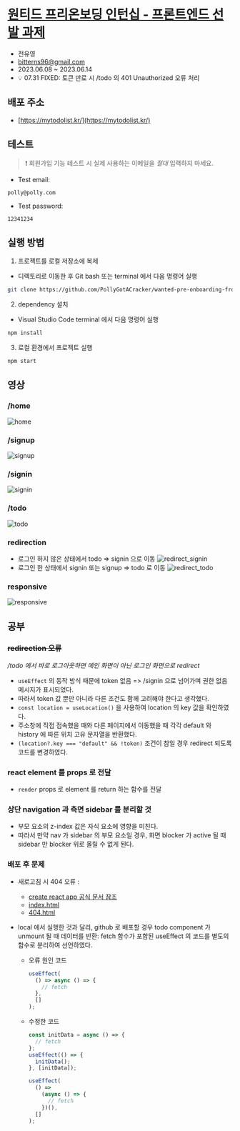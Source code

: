 # [원티드 프리온보딩 인턴십 - 프론트엔드 선발 과제](https://github.com/walking-sunset/selection-task)

- 전유영
- bitterns96@gmail.com
- 2023.06.08 ~ 2023.06.14
- :bulb: 07.31 FIXED: 토큰 만료 시 /todo 의 401 Unauthorized 오류 처리

## 배포 주소

- [https://mytodolist.kr/](https://mytodolist.kr/)

## 테스트

> :exclamation: 회원가입 기능 테스트 시 실제 사용하는 이메일을 _절대_ 입력하지 마세요.

- Test email:

```
polly@polly.com
```

- Test password:

```
12341234
```

## 실행 방법

1. 프로젝트를 로컬 저장소에 복제

- 디렉토리로 이동한 후 Git bash 또는 terminal 에서 다음 명령어 실행

```bash
git clone https://github.com/PollyGotACracker/wanted-pre-onboarding-frontend.git
```

2. dependency 설치

- Visual Studio Code terminal 에서 다음 명령어 실행

```bash
npm install
```

3. 로컬 환경에서 프로젝트 실행

```bash
npm start
```

## 영상

### /home

![home](https://github.com/PollyGotACracker/wanted-pre-onboarding-frontend/assets/92136750/711e4f0a-bb6d-4295-a991-808e244dace0)

### /signup

![signup](https://github.com/PollyGotACracker/wanted-pre-onboarding-frontend/assets/92136750/44a267ad-2172-4459-936f-55f641a2e1f2)

### /signin

![signin](https://github.com/PollyGotACracker/wanted-pre-onboarding-frontend/assets/92136750/300732a5-72d8-4ee5-9467-0685e1996884)

### /todo

![todo](https://github.com/PollyGotACracker/wanted-pre-onboarding-frontend/assets/92136750/88f412c6-2e24-42c5-8a40-ce4cff454f22)

### redirection

- 로그인 하지 않은 상태에서 todo => signin 으로 이동
  ![redirect_signin](https://github.com/PollyGotACracker/wanted-pre-onboarding-frontend/assets/92136750/cf9a08a4-c65a-4caa-82dd-c29c1a515a39)
- 로그인 한 상태에서 signin 또는 signup => todo 로 이동
  ![redirect_todo](https://github.com/PollyGotACracker/wanted-pre-onboarding-frontend/assets/92136750/7d5cd4e0-fc62-495b-a4ec-7552cd140bc9)

### responsive

![responsive](https://github.com/PollyGotACracker/wanted-pre-onboarding-frontend/assets/92136750/c2ebda3e-7ea5-4e6b-b69d-a27af85ef7d4)

## 공부

### ~~redirection 오류~~

_/todo 에서 바로 로그아웃하면 메인 화면이 아닌 로그인 화면으로 redirect_

- `useEffect` 의 동작 방식 때문에 token 없음 => /signin 으로 넘어가며 권한 없음 메시지가 표시되었다.
- 따라서 token 값 뿐만 아니라 다른 조건도 함께 고려해야 한다고 생각했다.
- `const location = useLocation()` 을 사용하여 location 의 key 값을 확인하였다.
- 주소창에 직접 접속했을 때와 다른 페이지에서 이동했을 때 각각 default 와 history 에 따른 위치 고유 문자열을 반환했다.
- `(location?.key === "default" && !token)` 조건이 참일 경우 redirect 되도록 코드를 변경하였다.

### react element 를 props 로 전달

- `render` props 로 element 를 return 하는 함수를 전달

### 상단 navigation 과 측면 sidebar 를 분리할 것

- 부모 요소의 z-index 값은 자식 요소에 영향을 미친다.
- 따라서 만약 nav 가 sidebar 의 부모 요소일 경우, 화면 blocker 가 active 될 때 sidebar 만 blocker 위로 올릴 수 없게 된다.

### 배포 후 문제

- 새로고침 시 404 오류 :

  - [create react app 공식 문서 참조](https://create-react-app.dev/docs/deployment/#notes-on-client-side-routing)
  - [index.html](https://github.com/rafgraph/spa-github-pages/blob/gh-pages/index.html#L36-L57)
  - [404.html](https://github.com/rafgraph/spa-github-pages/blob/gh-pages/404.html#L6-L36)

- local 에서 실행한 것과 달리, github 로 배포할 경우 todo component 가 unmount 될 때 데이터를 반환: fetch 함수가 포함된 useEffect 의 코드를 별도의 함수로 분리하여 선언하였다.

  - 오류 원인 코드
    ```js
    useEffect(
      () => async () => {
        // fetch
      },
      []
    );
    ```
  - 수정한 코드

    ```js
    const initData = async () => {
      // fetch
    };
    useEffect(() => {
      initData();
    }, [initData]);
    ```

    ```js
    useEffect(
      () =>
        (async () => {
          // fetch
        })(),
      []
    );
    ```
